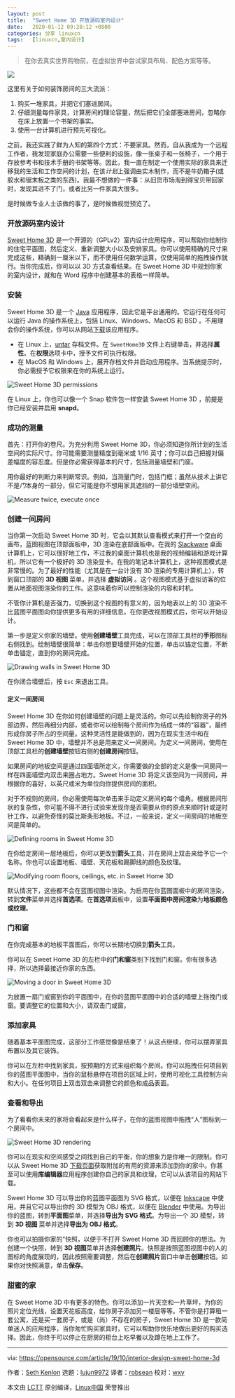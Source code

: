 ```yaml
---
layout: post
title:	"Sweet Home 3D 开放源码室内设计"
date:	2020-01-12 09:28:12 +0800 
categories:	分享 linuxcn 
tags:	[linuxcn,室内设计]
---
```




> 
> 在你去真实世界购物前，在虚拟世界中尝试家具布局、配色方案等等。
> 
> 
> 


![](/Asserts/Images/album/202001/12/092633eyc3c9f7u3gfgj4e.jpg)


这里有关于如何装饰房间的三大流派：


1. 购买一堆家具，并把它们塞进房间。
2. 仔细测量每件家具，计算房间的理论容量，然后把它们全部塞进房间，忽略你在床上放置一个书架的事实。
3. 使用一台计算机进行预先可视化。


之前，我还实践了鲜为人知的第四个方式：不要家具。然而，自从我成为一个远程工作者，我发现家庭办公需要一些便利的设施，像一张桌子和一张椅子，一个用于存放参考书和技术手册的书架等等。因此，我一直在制定一个使用实际的家具来迁移我的生活和工作空间的计划，在该*计划*上强调由实木制作，而不是牛奶箱子(或胶水和锯末板之类的东西)。我最不想做的一件事：从旧货市场淘到得宝贝带回家时，发现其进不了门，或者比另一件家具大很多。


是时候做专业人士该做的事了，是时候做视觉预览了。


### 开放源码室内设计


[Sweet Home 3D](http://www.sweethome3d.com/) 是一个开源的（GPLv2）室内设计应用程序，可以帮助你绘制你的住宅平面图，然后定义、重新调整大小以及安排家具。你可以使用精确的尺寸来完成这些，精确到一厘米以下，而不使用任何数学运算，仅使用简单的拖拽操作就行。当你完成后，你可以以 3D 方式查看结果。在 Sweet Home 3D 中规划你家的室内设计，就和在 Word 程序中创建基本的表格一样简单。


### 安装


Sweet Home 3D 是一个 [Java](https://opensource.com/resources/java) 应用程序，因此它是平台通用的。它运行在任何可以运行 Java 的操作系统上，包括 Linux、Windows、MacOS 和 BSD 。不用理会你的操作系统，你可以从网站[下载](http://www.sweethome3d.com/download.jsp)该应用程序。


* 在 Linux 上，[untar](https://opensource.com/article/17/7/how-unzip-targz-file) 存档文件。在 `SweetHome3D` 文件上右键单击，并选择**属性**。在**权限**选项卡中，授予文件可执行权限。
* 在 MacOS 和 Windows 上，展开存档文件并启动应用程序。当系统提示时，你必需授予它权限来在你的系统上运行。


![Sweet Home 3D permissions](/Asserts/Images/album/202001/12/092817nklcpc1digl31z5r.png "Sweet Home 3D permissions")


在 Linux 上，你也可以像一个 Snap 软件包一样安装 Sweet Home 3D ，前提是你已经安装并启用 **snapd**。


### 成功的测量


首先：打开你的卷尺。为充分利用 Sweet Home 3D，你必须知道你所计划的生活空间的实际尺寸。你可能需要测量精度到毫米或 1/16 英寸；你可以自己把握对偏差幅度的容忍度。但是你必需获得基本的尺寸，包括测量墙壁和门窗。


用你最好的判断力来判断常识。例如，当测量门时，包括门框；虽然从技术上讲它不是*门*本身的一部分，但它可能是你不想用家具遮挡的一部分墙壁空间。


![Measure twice, execute once](/Asserts/Images/album/202001/12/092823t5x3bn51w5bzef1x.jpg "Measure twice, execute once")


### 创建一间房间


当你第一次启动 Sweet Home 3D 时，它会以其默认查看模式来打开一个空白的画布，蓝图视图在顶部面板中，3D 渲染在底部面板中。在我的 [Slackware](http://www.slackware.com/) 桌面计算机上，它可以很好地工作，不过我的桌面计算机也是我的视频编辑和游戏计算机，所以它有一个极好的 3D 渲染显卡。在我的笔记本计算机上，这种视图模式是非常慢的。为了最好的性能（尤其是在一台计没有 3D 渲染的专用计算机上），转到窗口顶部的 **3D 视图** 菜单，并选择 **虚拟访问** 。这个视图模式基于虚拟访客的位置从地面视图渲染你的工作。这意味着你可以控制渲染的内容和时机。


不管你计算机是否强力，切换到这个视图的有意义的，因为地表以上的 3D 渲染不比蓝图平面图向你提供更多有用的详细信息。在你更改视图模式后，你可以开始设计。


第一步是定义你家的墙壁。使用**创建墙壁**工具完成，可以在顶部工具栏的**手形**图标右侧找到。绘制墙壁很简单：单击你想要墙壁开始的位置，单击以锚定位置，不断单击锚定，直到你的房间完成。


![Drawing walls in Sweet Home 3D](/Asserts/Images/album/202001/12/092827priepy8illuiiiur.jpg "Drawing walls in Sweet Home 3D")


在你闭合墙壁后，按 `Esc` 来退出工具。


#### 定义一间房间


Sweet Home 3D 在你如何创建墙壁的问题上是灵活的。你可以先绘制你房子的外部边界，然后再细分内部，或者你可以绘制每个房间作为结成一体的“容器”，最终形成你房子所占的空间量。这种灵活性是能做到的，因为在现实生活中和在 Sweet Home 3D 中，墙壁并不总是用来定义一间房间。为定义一间房间，使用在顶部工具栏的**创建墙壁**按钮右侧的**创建房间**按钮。


如果房间的地板空间是通过四面墙所定义，你需要做的全部的定义是像一间房间一样在四面墙壁内双击来圈占地方。Sweet Home 3D 将定义该空间为一间房间，并根据你的喜好，以英尺或米为单位向你提供房间的面积。


对于不规则的房间，你必需使用每次单击来手动定义房间的每个墙角。根据房间形状的复杂性，你可能不得不进行试验来发现你是否需要从你的原点来顺时针或逆时针工作，以避免奇怪的莫比斯条形地板。不过，一般来说，定义一间房间的地板空间是简单的。


![Defining rooms in Sweet Home 3D](/Asserts/Images/album/202001/12/092832b5fx5egzuxvf0e55.jpg "Defining rooms in Sweet Home 3D")


在你给定房间一层地板后，你可以更改到**箭头**工具，并在房间上双击来给予它一个名称。你也可以设置地板、墙壁、天花板和踢脚线的颜色及纹理。


![Modifying room floors, ceilings, etc. in Sweet Home 3D](/Asserts/Images/album/202001/12/092836hdnpcqakwxw74n73.jpg "Modifying room floors, ceilings, etc. in Sweet Home 3D")


默认情况下，这些都不会在蓝图视图中渲染。为启用在你蓝图面板中的房间渲染，转到**文件**菜单并选择**首选项**。在**首选项**面板中，设置**平面图中房间渲染**为**地板颜色或纹理**。


### 门和窗


在你完成基本的地板平面图后，你可以长期地切换到**箭头**工具。


你可以在 Sweet Home 3D 的左栏中的**门和窗**类别下找到门和窗。你有很多选择，所以选择最接近你家的东西。


![Moving a door in Sweet Home 3D](/Asserts/Images/album/202001/12/092839aqcgc8b1g0gaw707.jpg "Moving a door in Sweet Home 3D")


为放置一扇门或窗到你的平面图中，在你的蓝图平面图中的合适的墙壁上拖拽门或窗。要调整它的位置和大小，请双击门或窗。


### 添加家具


随着基本平面图完成，这部分工作感觉像是结束了！从这点继续，你可以摆弄家具布置以及其它装饰。


你可以在左栏中找到家具，按预期的方式来组织每个房间。你可以拖拽任何项目到你的蓝图平面图中，当你的鼠标悬停在项目的区域上时，使用可视化工具控制方向和大小。在任何项目上双击双击来调整它的颜色和成品表面。


### 查看和导出


为了看看你未来的家将会看起来是什么样子，在你的蓝图视图中拖拽“人”图标到一个房间中。


![Sweet Home 3D rendering](/Asserts/Images/album/202001/12/092842h9l79eqcse7vczee.jpg "Sweet Home 3D rendering")


你可以在现实和空间感受之间找到自己的平衡，你的想象力是你唯一的限制。你可以从 Sweet Home 3D [下载页面](http://www.sweethome3d.com/download.jsp)获取附加的有用的资源来添加到你的家中。你甚至可以使用**库编辑器**应用程序创建你自己的家具和纹理，它可以从该项目的网站下载。


Sweet Home 3D 可以导出你的蓝图平面图为 SVG 格式，以便在 [Inkscape](http://inkscape.org) 中使用，并且它可以导出你的 3D 模型为 OBJ 格式，以便在 [Blender](http://blender.org) 中使用。为导出你的蓝图，转到**平面图**菜单，并选择**导出为 SVG 格式**。为导出一个 3D 模型，转到 **3D 视图** 菜单并选择**导出为 OBJ 格式**。


你也可以拍摄你家的"快照，以便于不打开 Sweet Home 3D 而回顾你的想法。为创建一个快照，转到 **3D 视图**菜单并选择**创建照片**。快照是按照蓝图视图中的人的图标的角度展现的，因此按照需要调整，然后在**创建照片**窗口中单击**创建**按钮。如果你对快照满意，单击**保存**。


### 甜蜜的家


在 Sweet Home 3D 中有更多的特色。你可以添加一片天空和一片草坪，为你的照片定位光线，设置天花板高度，给你房子添加另一楼层等等。不管你是打算租一套公寓，还是买一套房子，或是（尚）不存在的房子，Sweet Home 3D 是一款简单迷人的应用程序，当你匆忙购买家具时，它可以帮助你快乐地做出更好的购买选择。因此，你终于可以停止在厨房的柜台上吃早餐以及蹲在地上工作了。




---


via: <https://opensource.com/article/19/10/interior-design-sweet-home-3d>


作者：[Seth Kenlon](https://opensource.com/users/seth) 选题：[lujun9972](https://github.com/lujun9972) 译者：[robsean](https://github.com/robsean) 校对：[wxy](https://github.com/wxy)


本文由 [LCTT](https://github.com/LCTT/TranslateProject) 原创编译，[Linux中国](https://linux.cn/) 荣誉推出
